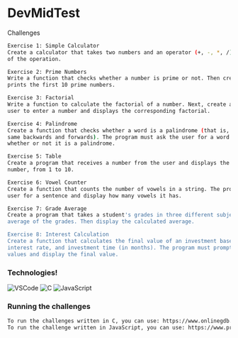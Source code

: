 # DevMidTest

Challenges

```bash
Exercise 1: Simple Calculator
Create a calculator that takes two numbers and an operator (+, -, *, /) and returns the result
of the operation.

Exercise 2: Prime Numbers
Write a function that checks whether a number is prime or not. Then create a program that
prints the first 10 prime numbers.

Exercise 3: Factorial
Write a function to calculate the factorial of a number. Next, create a program that allows the
user to enter a number and displays the corresponding factorial.

Exercise 4: Palindrome
Create a function that checks whether a word is a palindrome (that is, whether it reads the
same backwards and forwards). The program must ask the user for a word and inform
whether or not it is a palindrome.

Exercise 5: Table
Create a program that receives a number from the user and displays the table of that
number, from 1 to 10.

Exercise 6: Vowel Counter
Create a function that counts the number of vowels in a string. The program should ask the
user for a sentence and display how many vowels it has.

Exercise 7: Grade Average
Create a program that takes a student's grades in three different subjects and calculates the
average of the grades. Then display the calculated average.

Exercise 8: Interest Calculation
Create a function that calculates the final value of an investment based on initial capital,
interest rate, and investment time (in months). The program must prompt the user for these
values and display the final value.
```

### Technologies!

![VSCode](https://img.shields.io/badge/Visual_Studio_Code-0078D4?style=for-the-badge&logo=visual%20studio%20code&logoColor=white)
![C](https://img.shields.io/badge/c-%2300599C.svg?style=for-the-badge&logo=c&logoColor=white)
![JavaScript](https://img.shields.io/badge/JavaScript-F7DF1E?style=for-the-badge&logo=javascript&logoColor=black)

### Running the challenges

```bash
To run the challenges written in C, you can use: https://www.onlinegdb.com/
To run the challenge written in JavaScript, you can use: https://www.programiz.com/javascript/online-compiler/
```
